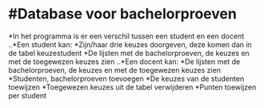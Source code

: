 **#Database voor bachelorproeven**
=====================================================
*In het programma is er een verschil tussen een student en een docent
..*Een student kan:
				*Zijn/haar drie keuzes doorgeven, deze komen dan in de tabel keuzestudent
				*De lijsten met de bachelorproeven, de keuzes en met de toegewezen keuzes zien
..*Een docent kan: 
				*De lijsten met de bachelorproeven, de keuzes en met de toegewezen keuzes zien
				*Studenten, bachelorproeven toevoegen
				*De keuzes van de studenten toewijzen
				*Toegewezen keuzes uit de tabel verwijderen
				*Punten toewijzen per student